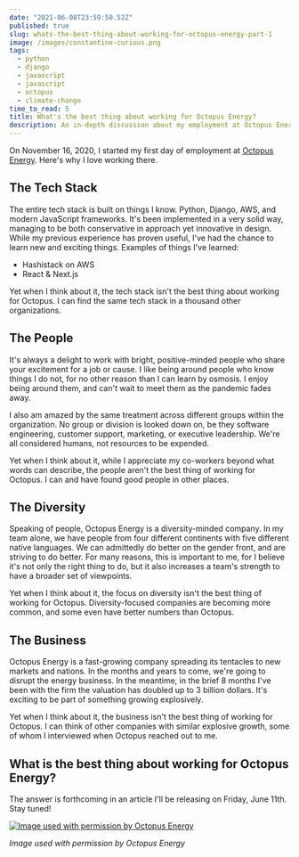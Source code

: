 ```yaml
---
date: "2021-06-08T23:59:50.52Z"
published: true
slug: whats-the-best-thing-about-working-for-octopus-energy-part-1
image: /images/constantine-curious.png
tags:
  - python
  - django
  - javascript
  - javascript
  - octopus
  - climate-change
time_to_read: 5
title: What's the best thing about working for Octopus Energy?
description: An in-depth discussion about my employment at Octopus Energy.
---
```


On November 16, 2020, I started my first day of employment at [Octopus Energy](https://octopusenergy.com/). Here's why I love working there.

## The Tech Stack

The entire tech stack is built on things I know. Python, Django, AWS, and modern JavaScript frameworks. It's been implemented in a very solid way, managing to be both conservative in approach yet innovative in design. While my previous experience has proven useful, I've had the chance to learn new and exciting things. Examples of things I've learned:

- Hashistack on AWS
- React & Next.js

Yet when I think about it, the tech stack isn't the best thing about working for Octopus. I can find the same tech stack in a thousand other organizations.

## The People

It's always a delight to work with bright, positive-minded people who share your excitement for a job or cause. I like being around people who know things I do not, for no other reason than I can learn by osmosis. I enjoy being around them, and can't wait to meet them as the pandemic fades away.

I also am amazed by the same treatment across different groups within the organization. No group or division is looked down on, be they software engineering, customer support, marketing, or executive leadership. We're all considered humans, not resources to be expended.

Yet when I think about it, while I appreciate my co-workers beyond what words can describe, the people aren't the best thing of working for Octopus. I can and have found good people in other places.

## The Diversity

Speaking of people, Octopus Energy is a diversity-minded company. In my team alone, we have people from four different continents with five different native languages. We can admittedly do better on the gender front, and are striving to do better. For many reasons, this is important to me, for I believe it's not only the right thing to do, but it also increases a team's strength to have a broader set of viewpoints.

Yet when I think about it, the focus on diversity isn't the best thing of working for Octopus. Diversity-focused companies are becoming more common, and some even have better numbers than Octopus.

## The Business

Octopus Energy is a fast-growing company spreading its tentacles to new markets and nations. In the months and years to come, we're going to disrupt the energy business. In the meantime, in the brief 8 months I've been with the firm the valuation has doubled up to 3 billion dollars. It's exciting to be part of something growing explosively.

Yet when I think about it, the business isn't the best thing of working for Octopus. I can think of other companies with similar explosive growth, some of whom I interviewed when Octopus reached out to me.

## What is the best thing about working for Octopus Energy?

The answer is forthcoming in an article I'll be releasing on Friday, June 11th. Stay tuned!

[![Image used with permission by Octopus Energy](/images/constantine-curious.png)](https://octopusenergy.com)

_Image used with permission by Octopus Energy_
